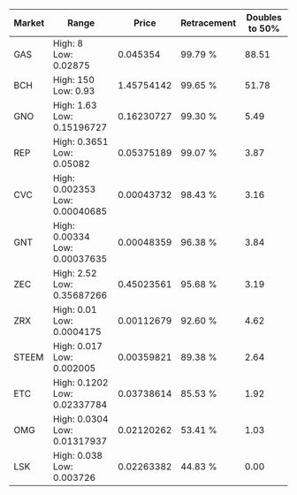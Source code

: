 | Market | Range | Price| Retracement | Doubles to 50% |
| --- | --- | --- | --- | --- |
| GAS | High: 8<br />Low: 0.02875 | 0.045354 | 99.79 % | 88.51 |
| BCH | High: 150<br />Low: 0.93 | 1.45754142 | 99.65 % | 51.78 |
| GNO | High: 1.63<br />Low: 0.15196727 | 0.16230727 | 99.30 % | 5.49 |
| REP | High: 0.3651<br />Low: 0.05082 | 0.05375189 | 99.07 % | 3.87 |
| CVC | High: 0.002353<br />Low: 0.00040685 | 0.00043732 | 98.43 % | 3.16 |
| GNT | High: 0.00334<br />Low: 0.00037635 | 0.00048359 | 96.38 % | 3.84 |
| ZEC | High: 2.52<br />Low: 0.35687266 | 0.45023561 | 95.68 % | 3.19 |
| ZRX | High: 0.01<br />Low: 0.0004175 | 0.00112679 | 92.60 % | 4.62 |
| STEEM | High: 0.017<br />Low: 0.002005 | 0.00359821 | 89.38 % | 2.64 |
| ETC | High: 0.1202<br />Low: 0.02337784 | 0.03738614 | 85.53 % | 1.92 |
| OMG | High: 0.0304<br />Low: 0.01317937 | 0.02120262 | 53.41 % | 1.03 |
| LSK | High: 0.038<br />Low: 0.003726 | 0.02263382 | 44.83 % | 0.00 |
